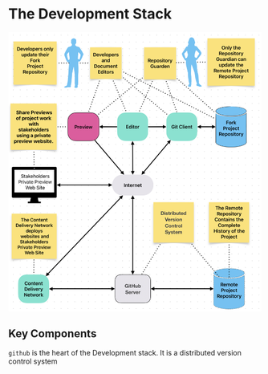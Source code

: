 <!--toc-->

# The Development Stack

![the alt](images/commnd_control.png)

## Key Components

``github`` is the heart of the Development stack. It is a distributed version control system